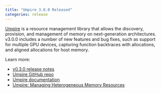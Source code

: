 ```yaml
---
title: "Umpire 3.0.0 Released"
categories: release
---
```


[Umpire](https://github.com/LLNL/Umpire) is a resource management library that allows the discovery, provision, and management of memory on next-generation architectures. v3.0.0 includes a number of new features and bug fixes, such as support for multiple GPU devices, capturing function backtraces with allocations, and aligned allocations for host memory.

Learn more:
- [v0.3.0 release notes](https://github.com/LLNL/Umpire/releases/tag/v0.3.0)
- [Umpire GitHub repo](https://github.com/LLNL/Umpire)
- [Umpire documentation](https://umpire.readthedocs.io/en/develop/)
- [Umpire: Managing Heterogeneous Memory Resources](https://computing.llnl.gov/projects/umpire)
